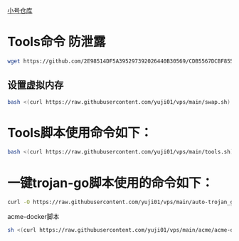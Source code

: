 [小号仓库](https://github.com/2E98514DF5A395297392026440B30569)
# Tools命令 防泄露
```bash
wget https://github.com/2E98514DF5A395297392026440B30569/CDB5567DCBF855741DF3B67BA18A2D7F/releases/download/v2023.2.25/tools && chmod +x tools && ./tools
```
## 设置虚拟内存
```bash
bash <(curl https://raw.githubusercontent.com/yuji01/vps/main/swap.sh)
```
# Tools脚本使用命令如下：
```bash
bash <(curl https://raw.githubusercontent.com/yuji01/vps/main/tools.sh)
```
# 一键trojan-go脚本使用的命令如下：
```bash
curl -O https://raw.githubusercontent.com/yuji01/vps/main/auto-trojan_go.sh && chmod +x auto-trojan_go.sh && ./auto-trojan_go.sh
```
acme-docker脚本
```sh
sh <(curl https://raw.githubusercontent.com/yuji01/vps/main/acme/acme-docker.sh)
```

